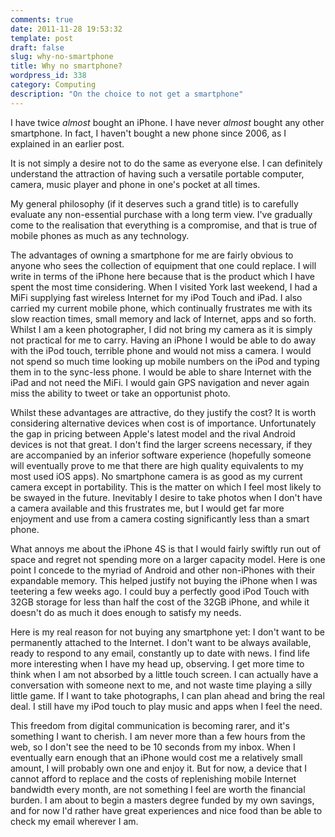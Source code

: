 ```yaml
---
comments: true
date: 2011-11-28 19:53:32
template: post
draft: false
slug: why-no-smartphone
title: Why no smartphone?
wordpress_id: 338
category: Computing
description: "On the choice to not get a smartphone"
---
```


I have twice _almost_ bought an iPhone. I have never _almost_ bought any other smartphone. In fact, I haven't bought a new phone since 2006, as I explained in an earlier post. 

It is not simply a desire not to do the same as everyone else. I can definitely understand the attraction of having such a versatile portable computer, camera, music player and phone in one's pocket at all times. 

My general philosophy (if it deserves such a grand title) is to carefully evaluate any non-essential purchase with a long term view. I've gradually come to the realisation that everything is a compromise, and that is true of mobile phones as much as any technology. 

The advantages of owning a smartphone for me are fairly obvious to anyone who sees the collection of equipment that one could replace. I will write in terms of the iPhone here because that is the product which I have spent the most time considering. When I visited York last weekend, I had a MiFi supplying fast wireless Internet for my iPod Touch and iPad. I also carried my current mobile phone, which continually frustrates me with its slow reaction times, small memory and lack of Internet, apps and so forth. Whilst I am a keen photographer, I did not bring my camera as it is simply not practical for me to carry. Having an iPhone I would be able to do away with the iPod touch, terrible phone and would not miss a camera. I would not spend so much time looking up mobile numbers on the iPod and typing them in to the sync-less phone. I would be able to share Internet with the iPad and not need the MiFi. I would gain GPS navigation and never again miss the ability to tweet or take an opportunist photo.

Whilst these advantages are attractive, do they justify the cost? It is worth considering alternative devices when cost is of importance. Unfortunately the gap in pricing between Apple's latest model and the rival Android devices is not that great. I don't find the larger screens necessary, if they are accompanied by an inferior software experience (hopefully someone will eventually prove to me that there are high quality equivalents to my most used iOS apps). No smartphone camera is as good as my current camera except in portability. This is the matter on which I feel most likely to be swayed in the future. Inevitably I desire to take photos when I don't have a camera available and this frustrates me, but I would get far more enjoyment and use from a camera costing significantly less than a smart phone.

What annoys me about the iPhone 4S is that I would fairly swiftly run out of space and regret not spending more on a larger capacity model. Here is one point I concede to the myriad of Android and other non-iPhones with their expandable memory. This helped justify not buying the iPhone when I was teetering a few weeks ago. I could buy a perfectly good iPod Touch with 32GB storage for less than half the cost of the 32GB iPhone, and while it doesn't do as much it does enough to satisfy my needs.

Here is my real reason for not buying any smartphone yet: I don't want to be permanently attached to the Internet. I don't want to be always available, ready to respond to any email, constantly up to date with news. I find life more interesting when I have my head up, observing. I get more time to think when I am not absorbed by a little touch screen. I can actually have a conversation with someone next to me, and not waste time playing a silly little game. If I want to take photographs, I can plan ahead and bring the real deal. I still have my iPod touch to play music and apps when I feel the need.

This freedom from digital communication is becoming rarer, and it's something I want to cherish. I am never more than a few hours from the web, so I don't see the need to be 10 seconds from my inbox. When I eventually earn enough that an iPhone would cost me a relatively small amount, I will probably own one and enjoy it. But for now, a device that I cannot afford to replace and the costs of replenishing mobile Internet bandwidth every month, are not something I feel are worth the financial burden. I am about to begin a masters degree funded by my own savings, and for now I'd rather have great experiences and nice food than be able to check my email wherever I am.
